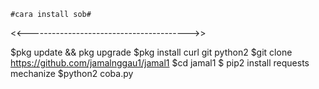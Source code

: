    #cara install sob#


<<---------------------------------------->>




$pkg update && pkg upgrade
$pkg install curl git python2
$git clone https://github.com/jamalnggau1/jamal1
$cd jamal1 $ pip2 install requests mechanize
$python2 coba.py
